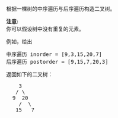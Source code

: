 <html>
 <body>
  <p>
   根据一棵树的中序遍历与后序遍历构造二叉树。
  </p>
  <p>
   <strong>
    注意:
   </strong>
   <br/>
   你可以假设树中没有重复的元素。
  </p>
  <p>
   例如，给出
  </p>
  <pre>中序遍历 inorder = [9,3,15,20,7]
后序遍历 postorder = [9,15,7,20,3]</pre>
  <p>
   返回如下的二叉树：
  </p>
  <pre>    3
   / \
  9  20
    /  \
   15   7
</pre>
 </body>
</html>